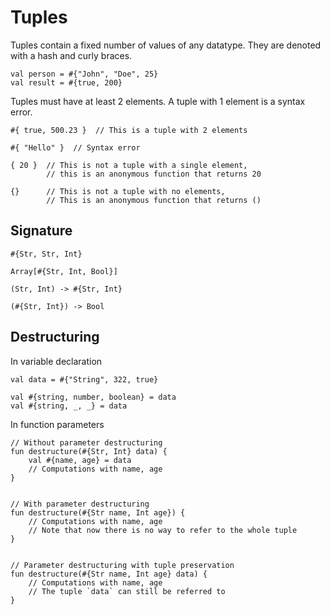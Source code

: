# Tuples

Tuples contain a fixed number of values of any datatype. They are denoted with
a hash and curly braces.

```misti
val person = #{"John", "Doe", 25}
val result = #{true, 200}
```

Tuples must have at least 2 elements. A tuple with 1 element is a syntax error.

```misti
#{ true, 500.23 }  // This is a tuple with 2 elements

#{ "Hello" }  // Syntax error

{ 20 }  // This is not a tuple with a single element,
        // this is an anonymous function that returns 20

{}      // This is not a tuple with no elements,
        // This is an anonymous function that returns ()
```

## Signature

```misti
#{Str, Str, Int}

Array[#{Str, Int, Bool}]

(Str, Int) -> #{Str, Int}

(#{Str, Int}) -> Bool
```

## Destructuring

In variable declaration

```misti
val data = #{"String", 322, true}

val #{string, number, boolean} = data
val #{string, _, _} = data
```

In function parameters

```misti
// Without parameter destructuring
fun destructure(#{Str, Int} data) {
    val #{name, age} = data
    // Computations with name, age
}


// With parameter destructuring
fun destructure(#{Str name, Int age}) {
    // Computations with name, age
    // Note that now there is no way to refer to the whole tuple
}


// Parameter destructuring with tuple preservation
fun destructure(#{Str name, Int age} data) {
    // Computations with name, age
    // The tuple `data` can still be referred to
}
```

